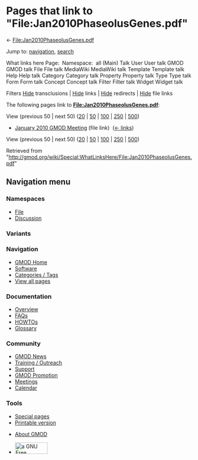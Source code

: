 <div id="mw-page-base" class="noprint">

</div>

<div id="mw-head-base" class="noprint">

</div>

<div id="content" class="mw-body" role="main">

<span id="top"></span>

<div id="mw-js-message" style="display:none;">

</div>



# <span dir="auto">Pages that link to "File:Jan2010PhaseolusGenes.pdf"</span>

<div id="bodyContent">

<div id="contentSub">

←
[File:Jan2010PhaseolusGenes.pdf](/wiki/File:Jan2010PhaseolusGenes.pdf "File:Jan2010PhaseolusGenes.pdf")

</div>

<div id="jump-to-nav" class="mw-jump">

Jump to: [navigation](#mw-navigation), [search](#p-search)

</div>

<div id="mw-content-text">

What links here Page:  Namespace:  all (Main) Talk User User talk GMOD
GMOD talk File File talk MediaWiki MediaWiki talk Template Template talk
Help Help talk Category Category talk Property Property talk Type Type
talk Form Form talk Concept Concept talk Filter Filter talk Widget
Widget talk

Filters
[Hide](/mediawiki/index.php?title=Special:WhatLinksHere/File:Jan2010PhaseolusGenes.pdf&hidetrans=1 "Special:WhatLinksHere/File:Jan2010PhaseolusGenes.pdf")
transclusions \|
[Hide](/mediawiki/index.php?title=Special:WhatLinksHere/File:Jan2010PhaseolusGenes.pdf&hidelinks=1 "Special:WhatLinksHere/File:Jan2010PhaseolusGenes.pdf")
links \|
[Hide](/mediawiki/index.php?title=Special:WhatLinksHere/File:Jan2010PhaseolusGenes.pdf&hideredirs=1 "Special:WhatLinksHere/File:Jan2010PhaseolusGenes.pdf")
redirects \|
[Hide](/mediawiki/index.php?title=Special:WhatLinksHere/File:Jan2010PhaseolusGenes.pdf&hideimages=1 "Special:WhatLinksHere/File:Jan2010PhaseolusGenes.pdf")
file links

The following pages link to
**[File:Jan2010PhaseolusGenes.pdf](/wiki/File:Jan2010PhaseolusGenes.pdf "File:Jan2010PhaseolusGenes.pdf")**:

View (previous 50 \| next 50)
([20](/mediawiki/index.php?title=Special:WhatLinksHere/File:Jan2010PhaseolusGenes.pdf&limit=20 "Special:WhatLinksHere/File:Jan2010PhaseolusGenes.pdf")
\|
[50](/mediawiki/index.php?title=Special:WhatLinksHere/File:Jan2010PhaseolusGenes.pdf&limit=50 "Special:WhatLinksHere/File:Jan2010PhaseolusGenes.pdf")
\|
[100](/mediawiki/index.php?title=Special:WhatLinksHere/File:Jan2010PhaseolusGenes.pdf&limit=100 "Special:WhatLinksHere/File:Jan2010PhaseolusGenes.pdf")
\|
[250](/mediawiki/index.php?title=Special:WhatLinksHere/File:Jan2010PhaseolusGenes.pdf&limit=250 "Special:WhatLinksHere/File:Jan2010PhaseolusGenes.pdf")
\|
[500](/mediawiki/index.php?title=Special:WhatLinksHere/File:Jan2010PhaseolusGenes.pdf&limit=500 "Special:WhatLinksHere/File:Jan2010PhaseolusGenes.pdf"))

- [January 2010 GMOD
  Meeting](/wiki/January_2010_GMOD_Meeting "January 2010 GMOD Meeting")
  (file link) ‎ <span class="mw-whatlinkshere-tools">([←
  links](/mediawiki/index.php?title=Special:WhatLinksHere&target=January+2010+GMOD+Meeting "Special:WhatLinksHere"))</span>

View (previous 50 \| next 50)
([20](/mediawiki/index.php?title=Special:WhatLinksHere/File:Jan2010PhaseolusGenes.pdf&limit=20 "Special:WhatLinksHere/File:Jan2010PhaseolusGenes.pdf")
\|
[50](/mediawiki/index.php?title=Special:WhatLinksHere/File:Jan2010PhaseolusGenes.pdf&limit=50 "Special:WhatLinksHere/File:Jan2010PhaseolusGenes.pdf")
\|
[100](/mediawiki/index.php?title=Special:WhatLinksHere/File:Jan2010PhaseolusGenes.pdf&limit=100 "Special:WhatLinksHere/File:Jan2010PhaseolusGenes.pdf")
\|
[250](/mediawiki/index.php?title=Special:WhatLinksHere/File:Jan2010PhaseolusGenes.pdf&limit=250 "Special:WhatLinksHere/File:Jan2010PhaseolusGenes.pdf")
\|
[500](/mediawiki/index.php?title=Special:WhatLinksHere/File:Jan2010PhaseolusGenes.pdf&limit=500 "Special:WhatLinksHere/File:Jan2010PhaseolusGenes.pdf"))

</div>

<div class="printfooter">

Retrieved from
"<http://gmod.org/wiki/Special:WhatLinksHere/File:Jan2010PhaseolusGenes.pdf>"

</div>

<div id="catlinks" class="catlinks catlinks-allhidden">

</div>

<div class="visualClear">

</div>

</div>

</div>

<div id="mw-navigation">

## Navigation menu

<div id="mw-head">



<div id="left-navigation">

<div id="p-namespaces" class="vectorTabs" role="navigation"
aria-labelledby="p-namespaces-label">

### Namespaces

- <span id="ca-nstab-image"><a href="/wiki/File:Jan2010PhaseolusGenes.pdf" accesskey="c"
  title="View the file page [c]">File</a></span>
- <span id="ca-talk"><a
  href="/mediawiki/index.php?title=File_talk:Jan2010PhaseolusGenes.pdf&amp;action=edit&amp;redlink=1"
  accesskey="t"
  title="Discussion about the content page [t]">Discussion</a></span>

</div>

<div id="p-variants" class="vectorMenu emptyPortlet" role="navigation"
aria-labelledby="p-variants-label">

### 

### Variants[](#)

<div class="menu">

</div>

</div>

</div>

<div id="right-navigation">





</div>



</div>

</div>

</div>

<div id="mw-panel">

<div id="p-logo" role="banner">

<a href="/wiki/Main_Page"
style="background-image: url(http://gmod.org/images/GMOD-cogs.png);"
title="Visit the main page"></a>

</div>

<div id="p-Navigation" class="portal" role="navigation"
aria-labelledby="p-Navigation-label">

### Navigation

<div class="body">

- <span id="n-GMOD-Home">[GMOD Home](/wiki/Main_Page)</span>
- <span id="n-Software">[Software](/wiki/GMOD_Components)</span>
- <span id="n-Categories-.2F-Tags">[Categories /
  Tags](/wiki/Categories)</span>
- <span id="n-View-all-pages">[View all
  pages](/wiki/Special:AllPages)</span>

</div>

</div>

<div id="p-Documentation" class="portal" role="navigation"
aria-labelledby="p-Documentation-label">

### Documentation

<div class="body">

- <span id="n-Overview">[Overview](/wiki/Overview)</span>
- <span id="n-FAQs">[FAQs](/wiki/Category:FAQ)</span>
- <span id="n-HOWTOs">[HOWTOs](/wiki/Category:HOWTO)</span>
- <span id="n-Glossary">[Glossary](/wiki/Glossary)</span>

</div>

</div>

<div id="p-Community" class="portal" role="navigation"
aria-labelledby="p-Community-label">

### Community

<div class="body">

- <span id="n-GMOD-News">[GMOD News](/wiki/GMOD_News)</span>
- <span id="n-Training-.2F-Outreach">[Training /
  Outreach](/wiki/Training_and_Outreach)</span>
- <span id="n-Support">[Support](/wiki/Support)</span>
- <span id="n-GMOD-Promotion">[GMOD
  Promotion](/wiki/GMOD_Promotion)</span>
- <span id="n-Meetings">[Meetings](/wiki/Meetings)</span>
- <span id="n-Calendar">[Calendar](/wiki/Calendar)</span>

</div>

</div>

<div id="p-tb" class="portal" role="navigation"
aria-labelledby="p-tb-label">

### Tools

<div class="body">

- <span id="t-specialpages"><a href="/wiki/Special:SpecialPages" accesskey="q"
  title="A list of all special pages [q]">Special pages</a></span>
- <span id="t-print"><a
  href="/mediawiki/index.php?title=Special:WhatLinksHere/File:Jan2010PhaseolusGenes.pdf&amp;printable=yes"
  rel="alternate" accesskey="p"
  title="Printable version of this page [p]">Printable version</a></span>

</div>

</div>

</div>

</div>

<div id="footer" role="contentinfo">

- <span id="footer-places-about">[About
  GMOD](/wiki/GMOD:About "GMOD:About")</span>

<!-- -->

- <span id="footer-copyrightico">[<img src="http://www.gnu.org/graphics/gfdl-logo-small.png" width="88"
  height="31" alt="a GNU Free Documentation License" />](http://www.gnu.org/licenses/fdl-1.3.html)</span>


<div style="clear:both">

</div>

</div>
